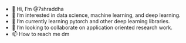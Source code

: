 - 👋 Hi, I’m @7shraddha
- 👀 I’m interested in data science, machine learning, and deep learning. 
- 🌱 I’m currently learning pytorch and other deep learning libraries.  
- 💞️ I’m looking to collaborate on application oriented research work. 
- 📫 How to reach me dm 

<!---
7shraddha/7shraddha is a ✨ special ✨ repository because its `README.md` (this file) appears on your GitHub profile.
You can click the Preview link to take a look at your changes.
--->
